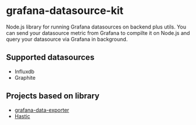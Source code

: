 # grafana-datasource-kit
Node.js library for running Grafana datasources on backend plus utils.
You can send your datasource metric from Grafana to compilte it on Node.js and query your
datasource via Grafana in background.

## Supported datasources

* Influxdb
* Graphite

## Projects based on library
* [grafana-data-exporter](https://github.com/CorpGlory/grafana-data-exporter)
* [Hastic](https://github.com/hastic/hastic-server)
